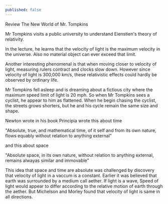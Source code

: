```yaml
---
published: false
---
```


Review The New World of Mr. Tompkins

Mr Tompkins visits a public university to understand Eienstien's theory of relativity. 

In the lecture, he learns that the velocity of light is the maximum velocity in the universe. Also no material object can ever exceed that limit. 

Another interesting phenomenal is that when moving closer to velocity of light, measuring rulers contract and clocks slow down. However since velocity of light is 300,000 km/s, these relativistic effects could hardly be observed by ordinary life.

Mr Tompkins fell asleep and is dreaming about a fictious city where the maximum speed limit of light is 20 mph. So when Mr Tompkins sees a cyclist, he appear to him as flattened. When he begin chasing the cyclist, the streets grows shorters, but he and his cycle remain the same size and shape. 

Newton wrote in his book Principia wrote this about time

"Absolute, true, and mathematical time, of it self and from its own nature, flows equably without relation to anything external"

and this about space

"Absolute space, in its own nature, without relation to anything external, remains alwayas similar and immovable"

This idea that space and time are absolute was challenged by discovery that velocity of light in a vaccum is a constant. Earlier it was believed that earth was surrounded by a medium call aether. If light is a wave, Speed of light would appear to differ according to the relative motion of earth through the aether. But Michelson and Morley found that velocity of light is same in all directions. 


